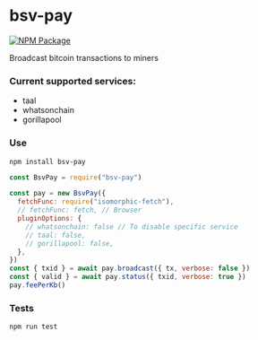 # bsv-pay

[![NPM Package](https://img.shields.io/npm/v/bsv-pay.svg?style=flat-square)](https://www.npmjs.org/package/bsv-pay)

Broadcast bitcoin transactions to miners

### Current supported services:

- taal
- whatsonchain
- gorillapool

### Use

`npm install bsv-pay`

```js
const BsvPay = require("bsv-pay")

const pay = new BsvPay({
  fetchFunc: require("isomorphic-fetch"),
  // fetchFunc: fetch, // Browser
  pluginOptions: {
    // whatsonchain: false // To disable specific service
    // taal: false,
    // gorillapool: false,
  },
})
const { txid } = await pay.broadcast({ tx, verbose: false })
const { valid } = await pay.status({ txid, verbose: true })
pay.feePerKb()
```

### Tests

`npm run test`
